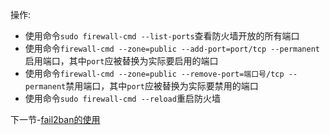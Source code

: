 操作:
* 使用命令`sudo firewall-cmd --list-ports`查看防火墙开放的所有端口
* 使用命令`firewall-cmd --zone=public --add-port=port/tcp --permanent`启用端口，其中`port`应被替换为实际要启用的端口
* 使用命令`firewall-cmd --zone=public --remove-port=端口号/tcp --permanent`禁用端口，其中`port`应被替换为实际要禁用的端口
* 使用命令`sudo firewall-cmd --reload`重启防火墙

下一节-[fail2ban的使用](https://github.com/alkalimc/H100-Server-Guidebook/blob/main/chapter/admin/fail2ban.md)